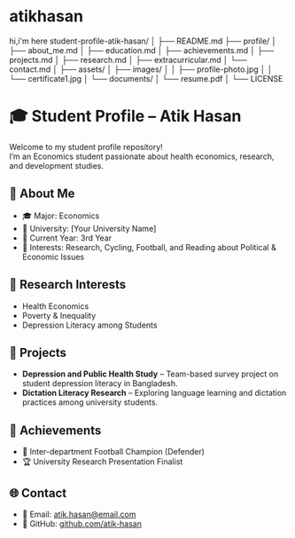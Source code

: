 # atikhasan
hi,i'm here
student-profile-atik-hasan/
│
├── README.md
├── profile/
│   ├── about_me.md
│   ├── education.md
│   ├── achievements.md
│   ├── projects.md
│   ├── research.md
│   ├── extracurricular.md
│   └── contact.md
│
├── assets/
│   ├── images/
│   │   ├── profile-photo.jpg
│   │   └── certificate1.jpg
│   └── documents/
│       └── resume.pdf
│
└── LICENSE
# 🎓 Student Profile – Atik Hasan

Welcome to my student profile repository!  
I’m an Economics student passionate about health economics, research, and development studies.

## 📘 About Me
- 🎓 Major: Economics
- 🏫 University: [Your University Name]
- 📅 Current Year: 3rd Year
- 💬 Interests: Research, Cycling, Football, and Reading about Political & Economic Issues

## 🧠 Research Interests
- Health Economics
- Poverty & Inequality
- Depression Literacy among Students

## 🧩 Projects
- **Depression and Public Health Study** – Team-based survey project on student depression literacy in Bangladesh.
- **Dictation Literacy Research** – Exploring language learning and dictation practices among university students.

## 🏅 Achievements
- 🥇 Inter-department Football Champion (Defender)
- 🏆 University Research Presentation Finalist

## 🌐 Contact
- 📧 Email: atik.hasan@email.com
- 🔗 GitHub: [github.com/atik-hasan](https://github.com/atik-hasan)
